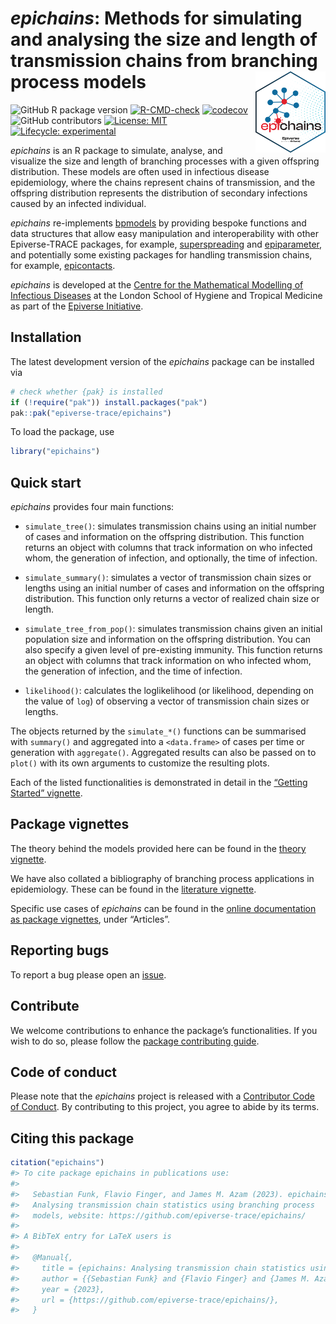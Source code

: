 
<!-- README.md is generated from README.Rmd. Please edit that file. -->
<!-- The code to render this README is stored in .github/workflows/render-readme.yaml -->
<!-- Variables marked with double curly braces will be transformed beforehand: -->
<!-- `packagename` is extracted from the DESCRIPTION file -->
<!-- `gh_repo` is extracted via a special environment variable in GitHub Actions -->

# *epichains*: Methods for simulating and analysing the size and length of transmission chains from branching process models <img src="man/figures/epichains_logo.png" align="right" height="130" />

<!-- badges: start -->

![GitHub R package
version](https://img.shields.io/github/r-package/v/epiverse-trace/epichains)
[![R-CMD-check](https://github.com/epiverse-trace/epichains/actions/workflows/R-CMD-check.yaml/badge.svg)](https://github.com/epiverse-trace/epichains/actions/workflows/R-CMD-check.yaml)
[![codecov](https://codecov.io/github/epiverse-trace/epichains/branch/main/graphs/badge.svg)](https://codecov.io/github/epiverse-trace/epichains)
![GitHub
contributors](https://img.shields.io/github/contributors/epiverse-trace/epichains)
[![License:
MIT](https://img.shields.io/badge/License-MIT-yellow.svg)](https://opensource.org/licenses/MIT)
[![Lifecycle:
experimental](https://img.shields.io/badge/lifecycle-experimental-orange.svg)](https://lifecycle.r-lib.org/articles/stages.html#experimental)
<!-- badges: end -->

*epichains* is an R package to simulate, analyse, and visualize the size
and length of branching processes with a given offspring distribution.
These models are often used in infectious disease epidemiology, where
the chains represent chains of transmission, and the offspring
distribution represents the distribution of secondary infections caused
by an infected individual.

*epichains* re-implements
[bpmodels](%22https://github.com/epiverse-trace/bpmodels/%22) by
providing bespoke functions and data structures that allow easy
manipulation and interoperability with other Epiverse-TRACE packages,
for example,
[superspreading](%22https://github.com/epiverse-trace/superspreading/%22)
and
[epiparameter](%22https://github.com/epiverse-trace/epiparameter/%22),
and potentially some existing packages for handling transmission chains,
for example, [epicontacts](https://github.com/reconhub/epicontacts).

*epichains* is developed at the [Centre for the Mathematical Modelling
of Infectious
Diseases](https://www.lshtm.ac.uk/research/centres/centre-mathematical-modelling-infectious-diseases)
at the London School of Hygiene and Tropical Medicine as part of the
[Epiverse Initiative](https://data.org/initiatives/epiverse/).

## Installation

The latest development version of the *epichains* package can be
installed via

``` r
# check whether {pak} is installed
if (!require("pak")) install.packages("pak")
pak::pak("epiverse-trace/epichains")
```

To load the package, use

``` r
library("epichains")
```

## Quick start

*epichains* provides four main functions:

- `simulate_tree()`: simulates transmission chains using an initial
  number of cases and information on the offspring distribution. This
  function returns an object with columns that track information on who
  infected whom, the generation of infection, and optionally, the time
  of infection.

- `simulate_summary()`: simulates a vector of transmission chain sizes
  or lengths using an initial number of cases and information on the
  offspring distribution. This function only returns a vector of
  realized chain size or length.

- `simulate_tree_from_pop()`: simulates transmission chains given an
  initial population size and information on the offspring distribution.
  You can also specify a given level of pre-existing immunity. This
  function returns an object with columns that track information on who
  infected whom, the generation of infection, and the time of infection.

- `likelihood()`: calculates the loglikelihood (or likelihood, depending
  on the value of `log`) of observing a vector of transmission chain
  sizes or lengths.

The objects returned by the `simulate_*()` functions can be summarised
with `summary()` and aggregated into a `<data.frame>` of cases per time
or generation with `aggregate()`. Aggregated results can also be passed
on to `plot()` with its own arguments to customize the resulting plots.

Each of the listed functionalities is demonstrated in detail in the
[“Getting Started”
vignette](https://epiverse-trace.github.io/epichains/articles/epichains.html).

## Package vignettes

The theory behind the models provided here can be found in the [theory
vignette](https://epiverse-trace.github.io/epichains/articles/theoretical_background.html).

We have also collated a bibliography of branching process applications
in epidemiology. These can be found in the [literature
vignette](https://epiverse-trace.github.io/epichains/articles/branching_process_literature.html).

Specific use cases of *epichains* can be found in the [online
documentation as package
vignettes](https://epiverse-trace.github.io/epichains/), under
“Articles”.

## Reporting bugs

To report a bug please open an
[issue](https://github.com/epiverse-trace/epichains/issues/new/choose).

## Contribute

We welcome contributions to enhance the package’s functionalities. If
you wish to do so, please follow the [package contributing
guide](https://github.com/epiverse-trace/epichains/blob/main/.github/CONTRIBUTING.md).

## Code of conduct

Please note that the *epichains* project is released with a [Contributor
Code of
Conduct](https://github.com/epiverse-trace/.github/blob/main/CODE_OF_CONDUCT.md).
By contributing to this project, you agree to abide by its terms.

## Citing this package

``` r
citation("epichains")
#> To cite package epichains in publications use:
#> 
#>   Sebastian Funk, Flavio Finger, and James M. Azam (2023). epichains:
#>   Analysing transmission chain statistics using branching process
#>   models, website: https://github.com/epiverse-trace/epichains/
#> 
#> A BibTeX entry for LaTeX users is
#> 
#>   @Manual{,
#>     title = {epichains: Analysing transmission chain statistics using branching process models},
#>     author = {{Sebastian Funk} and {Flavio Finger} and {James M. Azam}},
#>     year = {2023},
#>     url = {https://github.com/epiverse-trace/epichains/},
#>   }
```
